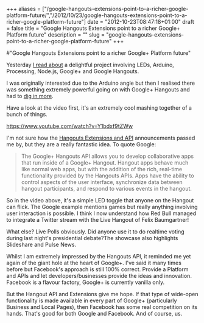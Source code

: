 +++
aliases = ["/google-hangouts-extensions-point-to-a-richer-google-platform-future/","/2012/10/23/google-hangouts-extensions-point-to-a-richer-google-platform-future"]
date = "2012-10-23T08:47:18+01:00"
draft = false
title = "Google Hangouts Extensions point to a richer Google+ Platform future"
description = ""
slug = "google-hangouts-extensions-point-to-a-richer-google-platform-future"
+++

#"Google Hangouts Extensions point to a richer Google+ Platform future"

Yesterday <a href="http://hackaday.com/2012/10/22/add-an-arduino-to-a-google-hangout/">I read about</a> a delightful project involving LEDs, Arduino, Processing, Node.js, Google+ and Google Hangouts.

I was originally interested due to the Arduino angle but then I realised there was something extremely powerful going on with Google+ Hangouts and had to <a href="http://robobrrd.com/learn/googleplus/">dig in more</a>.

Have a look at the video first, it's an extremely cool mashing together of a bunch of things.

https://www.youtube.com/watch?v=Y1bdxf9tZWw

I'm not sure how the <a href="https://developers.google.com/+/hangouts/">Hangouts Extensions and API</a> announcements passed me by, but they are a really fantastic idea. To quote Google:
<blockquote>The Google+ Hangouts API allows you to develop collaborative apps that run inside of a Google+ Hangout. Hangout apps behave much like normal web apps, but with the addition of the rich, real-time functionality provided by the Hangouts APIs. Apps have the ability to control aspects of the user interface, synchronize data between hangout participants, and respond to various events in the hangout.</blockquote>
So in the video above, it's a simple LED toggle that anyone on the Hangout can flick. The Google example mentions games but really anything involving user interaction is possible. I think I now understand how Red Bull managed to integrate a Twitter stream with the Live Hangout of Felix Baumgartner!

What else? Live Polls obviously. Did anyone use it to do realtime voting during last night's presidential debate?The showcase also highlights Slideshare and Pulse News.

Whilst I am extremely impressed by the Hangouts API, it reminded me yet again of the giant hole at the heart of Google+. I've said it many times before but Facebook's approach is still 100% correct. Provide a Platform and APIs and let developers/businesses provide the ideas and innovation. Facebook is a flavour factory, Google+ is currently vanilla only.

But the Hangout API and Extensions give me hope. If that type of wide-open functionality is made available in every part of Google+ (particularly Business and Local Pages), then Facebook has some real competition on its hands. That's good for both Google and Facebook. And of course, us.

&nbsp;